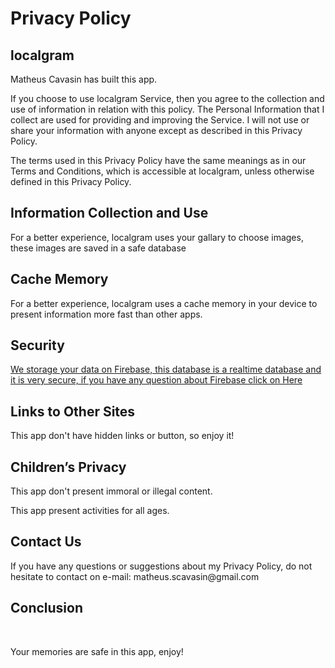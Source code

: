 <html>
<head>
    <meta charset="UTF-8">

</head>
<body>
<h1>Privacy Policy</h1>
<h2>localgram</h2>

<p>Matheus Cavasin has built this app.</p>

<p>If you choose to use localgram Service, then you agree to the collection and use of information in
    relation with this policy. The Personal Information that I collect are used for providing and
    improving the Service. I will not use or share your information with anyone except as described
    in this Privacy Policy.</p>
<p>The terms used in this Privacy Policy have the same meanings as in our Terms and Conditions,
    which is accessible at localgram, unless otherwise defined in this Privacy Policy.</p>

<h2>Information Collection and Use</h2>
<p>For a better experience, localgram uses your gallary to choose images, these images are saved in a safe database</p>

<h2>Cache Memory</h2>
<p>For a better experience, localgram uses a cache memory in your device to present information more fast than other apps.</p>


<h2>Security</h2>
<a href="https://firebase.google.com/docs/database/?gclid=Cj0KCQjwjMfoBRDDARIsAMUjNZqcbY6W44Ic9p0XA310EPLDsqxdm91W3o0ev06Egh-f3zO2WH3FKWEaAv5kEALw_wcB">We storage your data on Firebase, this database is a realtime database and it is very secure, if you have any question about Firebase click on Here</a>

<h2>Links to Other Sites</h2>
<p>This app don't have hidden links or button, so enjoy it!</p>

<h2>Children’s Privacy</h2>
<p>This app don't present immoral or illegal content.</p>
<p>This app present activities for all ages.</p>

 
<h2>Contact Us</h2>
<p>If you have any questions or suggestions about my Privacy Policy, do not hesitate to contact
    on e-mail: matheus.scavasin@gmail.com</p>

<h2>Conclusion</h2><br>
<p>
Your memories are safe in this app, enjoy!</p>
</body>
</html>
